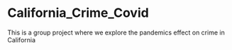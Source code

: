 # California_Crime_Covid
This is a group project where we explore the pandemics effect on crime in California
